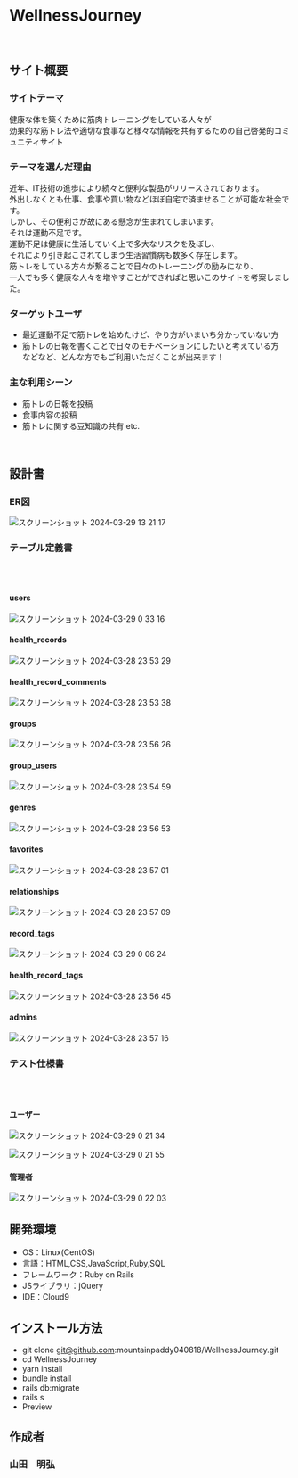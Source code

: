 # WellnessJourney
​
## サイト概要
### サイトテーマ
健康な体を築くために筋肉トレーニングをしている人々が<br>
効果的な筋トレ法や適切な食事など様々な情報を共有するための自己啓発的コミュニティサイト
​
### テーマを選んだ理由
近年、IT技術の進歩により続々と便利な製品がリリースされております。<br>
外出しなくとも仕事、食事や買い物などほぼ自宅で済ませることが可能な社会です。<br>
しかし、その便利さが故にある懸念が生まれてしまいます。<br>
それは運動不足です。<br>
運動不足は健康に生活していく上で多大なリスクを及ぼし、<br>
それにより引き起こされてしまう生活習慣病も数多く存在します。<br>
筋トレをしている方々が繋ることで日々のトレーニングの励みになり、<br>
一人でも多く健康な人々を増やすことができればと思いこのサイトを考案しました。
​
### ターゲットユーザ
- 最近運動不足で筋トレを始めたけど、やり方がいまいち分かっていない方
- 筋トレの日報を書くことで日々のモチベーションにしたいと考えている方<br>
などなど、どんな方でもご利用いただくことが出来ます！
​
### 主な利用シーン
- 筋トレの日報を投稿
- 食事内容の投稿
- 筋トレに関する豆知識の共有 etc.

<!--## [WellnessJourney](https://wellnessjourney.xyz)-->
​
## 設計書

### ER図<br>
![スクリーンショット 2024-03-29 13 21 17](https://github.com/mountainpaddy040818/WellnessJourney2/assets/153415348/1d6e390b-a55f-4e27-951b-e6bb49dd8ac4)

### テーブル定義書
<br><br>
#### users<br>
![スクリーンショット 2024-03-29 0 33 16](https://github.com/mountainpaddy040818/WellnessJourney2/assets/153415348/5f798c03-f864-4885-9448-84284094a48d)

#### health_records<br>
![スクリーンショット 2024-03-28 23 53 29](https://github.com/mountainpaddy040818/WellnessJourney2/assets/153415348/8c0b3c2c-8e17-4028-bc42-a03c27166dfb)

#### health_record_comments<br>
![スクリーンショット 2024-03-28 23 53 38](https://github.com/mountainpaddy040818/WellnessJourney2/assets/153415348/c2000d91-70a9-4f6a-abf4-7dcfec2a1693)

#### groups<br>
![スクリーンショット 2024-03-28 23 56 26](https://github.com/mountainpaddy040818/WellnessJourney2/assets/153415348/4b401729-6c34-4754-83e2-0ea29df54a11)

#### group_users<br>
![スクリーンショット 2024-03-28 23 54 59](https://github.com/mountainpaddy040818/WellnessJourney2/assets/153415348/2b509f49-1d9d-4f87-95dc-9a0ce697a3ad)

#### genres<br>
![スクリーンショット 2024-03-28 23 56 53](https://github.com/mountainpaddy040818/WellnessJourney2/assets/153415348/253c3029-72ce-422c-9783-9c8b7280fe06)

#### favorites<br>
![スクリーンショット 2024-03-28 23 57 01](https://github.com/mountainpaddy040818/WellnessJourney2/assets/153415348/55a06ff8-b55a-4f86-8f95-8228ce479a5f)

#### relationships<br>
​![スクリーンショット 2024-03-28 23 57 09](https://github.com/mountainpaddy040818/WellnessJourney2/assets/153415348/f0c9d884-9889-43a5-bf32-303582d47ff4)

#### record_tags<br>
![スクリーンショット 2024-03-29 0 06 24](https://github.com/mountainpaddy040818/WellnessJourney2/assets/153415348/91a67597-aeda-48da-8e83-593663f783b1)

#### health_record_tags<br>
![スクリーンショット 2024-03-28 23 56 45](https://github.com/mountainpaddy040818/WellnessJourney2/assets/153415348/c63686d7-c971-4b27-801e-8069afdcb52c)

#### admins<br>
![スクリーンショット 2024-03-28 23 57 16](https://github.com/mountainpaddy040818/WellnessJourney2/assets/153415348/eb69ebea-9811-4cf5-ba3e-c9a745843d3a)

### テスト仕様書
<br><br>
#### ユーザー<br>

![スクリーンショット 2024-03-29 0 21 34](https://github.com/mountainpaddy040818/WellnessJourney2/assets/153415348/9bc18553-7a79-4812-9a59-adaa94df4740)

![スクリーンショット 2024-03-29 0 21 55](https://github.com/mountainpaddy040818/WellnessJourney2/assets/153415348/f85636f6-d458-444a-bd20-0811f55ad5ff)

#### 管理者<br>
![スクリーンショット 2024-03-29 0 22 03](https://github.com/mountainpaddy040818/WellnessJourney2/assets/153415348/aaffad5d-fb44-4334-8b3a-45d4278b462f)


## 開発環境
- OS：Linux(CentOS)
- 言語：HTML,CSS,JavaScript,Ruby,SQL
- フレームワーク：Ruby on Rails
- JSライブラリ：jQuery
- IDE：Cloud9

## インストール方法
- git clone git@github.com:mountainpaddy040818/WellnessJourney.git
- cd WellnessJourney
- yarn install
- bundle install
- rails db:migrate
- rails s
- Preview

## 作成者
### 山田　明弘

